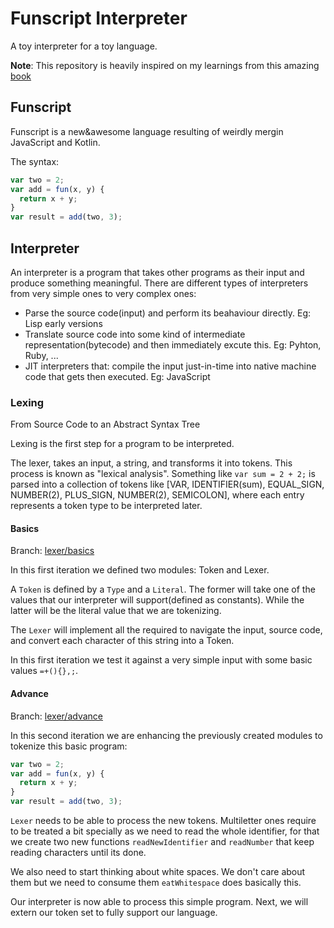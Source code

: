 # Funscript Interpreter

A toy interpreter for a toy language.

**Note**: This repository is heavily inspired on my learnings from this amazing [book](https://interpreterbook.com/)

## Funscript

Funscript is a new&awesome language resulting of weirdly mergin JavaScript and Kotlin.

The syntax:

```js
var two = 2;
var add = fun(x, y) {
  return x + y;
}
var result = add(two, 3);
```

## Interpreter

An interpreter is a program that takes other programs as their input and produce something meaningful.
There are different types of interpreters from very simple ones to very complex ones:

- Parse the source code(input) and perform its beahaviour directly. Eg: Lisp early versions
- Translate source code into some kind of intermediate representation(bytecode) and then immediately excute this. Eg: Pyhton, Ruby, ...
- JIT interpreters that: compile the input just-in-time into native machine code that gets then executed. Eg: JavaScript

### Lexing

From Source Code to an Abstract Syntax Tree

Lexing is the first step for a program to be interpreted.

The lexer, takes an input, a string, and transforms it into tokens. This process is known as "lexical analysis". Something like `var sum = 2 + 2;` is parsed into a collection of tokens like [VAR, IDENTIFIER(sum), EQUAL_SIGN, NUMBER(2), PLUS_SIGN, NUMBER(2), SEMICOLON], where each entry represents a token type to be interpreted later.

#### Basics

Branch: [lexer/basics](https://github.com/yhabib/funscript-interpreter/tree/lexer/basics)

In this first iteration we defined two modules: Token and Lexer.

A `Token` is defined by a `Type` and a `Literal`. The former will take one of the values that our interpreter will support(defined as constants). While the latter will be the literal value that we are tokenizing.

The `Lexer` will implement all the required to navigate the input, source code, and convert each character of this string into a Token.

In this first iteration we test it against a very simple input with some basic values `=+(){},;`.

#### Advance

Branch: [lexer/advance](https://github.com/yhabib/funscript-interpreter/tree/lexer/advance)

In this second iteration we are enhancing the previously created modules to tokenize this basic program:

```js
var two = 2;
var add = fun(x, y) {
  return x + y;
}
var result = add(two, 3);
```

`Lexer` needs to be able to process the new tokens. Multiletter ones require to be treated a bit specially as we need to read the whole identifier, for that we create two new functions `readNewIdentifier` and `readNumber` that keep reading characters until its done.

We also need to start thinking about white spaces. We don't care about them but we need to consume them `eatWhitespace` does basically this.

Our interpreter is now able to process this simple program. Next, we will extern our token set to fully support our language.
